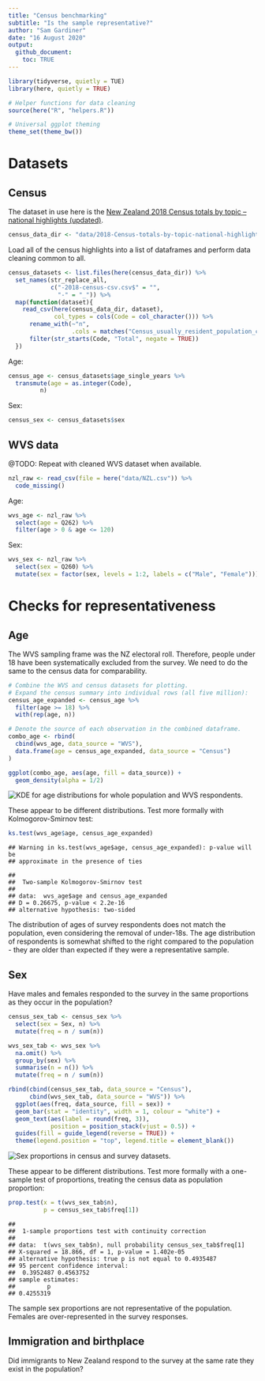 ```yaml
---
title: "Census benchmarking"
subtitle: "Is the sample representative?"
author: "Sam Gardiner"
date: "16 August 2020"
output: 
  github_document:
    toc: TRUE
---
```




```r
library(tidyverse, quietly = TUE)
library(here, quietly = TRUE)

# Helper functions for data cleaning
source(here("R", "helpers.R"))

# Universal ggplot theming 
theme_set(theme_bw())
```

# Datasets
## Census
The dataset in use here is the [New Zealand 2018 Census totals by topic – national
highlights (updated)](https://www.stats.govt.nz/information-releases/2018-census-totals-by-topic-national-highlights-updated).


```r
census_data_dir <- "data/2018-Census-totals-by-topic-national-highlights"
```

Load all of the census highlights into a list of dataframes and perform data
cleaning common to all.


```r
census_datasets <- list.files(here(census_data_dir)) %>%
  set_names(str_replace_all,
            c("-2018-census-csv.csv$" = "",
              "-" = "_")) %>%
  map(function(dataset){
    read_csv(here(census_data_dir, dataset),
             col_types = cols(Code = col_character())) %>%
      rename_with(~"n",
                  .cols = matches("Census_usually_resident_population_count")) %>%
      filter(str_starts(Code, "Total", negate = TRUE))
  })
```

Age:


```r
census_age <- census_datasets$age_single_years %>%
  transmute(age = as.integer(Code),
         n)
```

Sex:


```r
census_sex <- census_datasets$sex
```

## WVS data
@TODO: Repeat with cleaned WVS dataset when available.


```r
nzl_raw <- read_csv(file = here("data/NZL.csv")) %>%
  code_missing()
```

Age:


```r
wvs_age <- nzl_raw %>%
  select(age = Q262) %>%
  filter(age > 0 & age <= 120)
```

Sex:


```r
wvs_sex <- nzl_raw %>%
  select(sex = Q260) %>%
  mutate(sex = factor(sex, levels = 1:2, labels = c("Male", "Female")))
```

# Checks for representativeness
## Age



The WVS sampling frame was the NZ electoral roll. Therefore, people under 18
have been systematically excluded from the survey. We need to do the same to the
census data for comparability.


```r
# Combine the WVS and census datasets for plotting.
# Expand the census summary into individual rows (all five million):
census_age_expanded <- census_age %>%
  filter(age >= 18) %>%
  with(rep(age, n))

# Denote the source of each observation in the combined dataframe.
combo_age <- rbind(
  cbind(wvs_age, data_source = "WVS"),
  data.frame(age = census_age_expanded, data_source = "Census")
)

ggplot(combo_age, aes(age, fill = data_source)) +
  geom_density(alpha = 1/2)
```

![KDE for age distributions for whole population and WVS respondents.](benchmark/age-comparison-1.png)

These appear to be different distributions. Test more formally with
Kolmogorov-Smirnov test:


```r
ks.test(wvs_age$age, census_age_expanded)
```

```
## Warning in ks.test(wvs_age$age, census_age_expanded): p-value will be
## approximate in the presence of ties
```

```
## 
## 	Two-sample Kolmogorov-Smirnov test
## 
## data:  wvs_age$age and census_age_expanded
## D = 0.26675, p-value < 2.2e-16
## alternative hypothesis: two-sided
```

The distribution of ages of survey respondents does not match the population,
even considering the removal of under-18s. The age distribution of
respondents is somewhat shifted to the right compared to the population -
they are older than expected if they were a representative sample.

## Sex



Have males and females responded to the survey in the same proportions
as they occur in the population?


```r
census_sex_tab <- census_sex %>%
  select(sex = Sex, n) %>%
  mutate(freq = n / sum(n))

wvs_sex_tab <- wvs_sex %>%
  na.omit() %>%
  group_by(sex) %>%
  summarise(n = n()) %>%
  mutate(freq = n / sum(n))

rbind(cbind(census_sex_tab, data_source = "Census"),
      cbind(wvs_sex_tab, data_source = "WVS")) %>%
  ggplot(aes(freq, data_source, fill = sex)) +
  geom_bar(stat = "identity", width = 1, colour = "white") +
  geom_text(aes(label = round(freq, 3)),
            position = position_stack(vjust = 0.5)) +
  guides(fill = guide_legend(reverse = TRUE)) +
  theme(legend.position = "top", legend.title = element_blank())
```

![Sex proportions in census and survey datasets.](benchmark/sex-comparison-1.png)

These appear to be different distributions. Test more formally with a
one-sample test of proportions, treating the census data as population
proportion:


```r
prop.test(x = t(wvs_sex_tab$n),
          p = census_sex_tab$freq[1])
```

```
## 
## 	1-sample proportions test with continuity correction
## 
## data:  t(wvs_sex_tab$n), null probability census_sex_tab$freq[1]
## X-squared = 18.866, df = 1, p-value = 1.402e-05
## alternative hypothesis: true p is not equal to 0.4935487
## 95 percent confidence interval:
##  0.3952487 0.4563752
## sample estimates:
##         p 
## 0.4255319
```

The sample sex proportions are not representative of the population. Females
are over-represented in the survey responses.
## Immigration and birthplace



Did immigrants to New Zealand respond to the survey at the same rate they
exist in the population?
